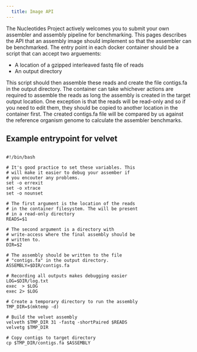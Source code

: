 ```yaml
---
  title: Image API
---
```


The Nucleotides Project actively welcomes you to submit your own assembler and
assembly pipeline for benchmarking. This pages describes the API that an
assembly image should implement so that the assembler can be benchmarked. The
entry point in each docker container should be a script that can accept two
arguements:

  * A location of a gzipped interleaved fastq file of reads
  * An output directory

This script should then assemble these reads and create the file contigs.fa in
the output directory. The container can take whichever actions are required to
assemble the reads as long the assembly is created in the target output
location. One exception is that the reads will be read-only and so if you need
to edit them, they should be copied to another location in the container first.
The created contigs.fa file will be compared by us against the reference
organism genome to calculate the assembler benchmarks.

## Example entrypoint for velvet 

~~~

#!/bin/bash

# It's good practice to set these variables. This
# will make it easier to debug your assember if
# you encouter any problems.
set -o errexit
set -o xtrace
set -o nounset

# The first argument is the location of the reads
# in the container filesystem. The will be present
# in a read-only directory
READS=$1

# The second argument is a directory with
# write-access where the final assembly should be
# written to.
DIR=$2

# The assembly should be written to the file
# "contigs.fa" in the output directory.
ASSEMBLY=$DIR/contigs.fa

# Recording all outputs makes debugging easier
LOG=$DIR/log.txt
exec  > $LOG
exec 2> $LOG

# Create a temporary directory to run the assembly
TMP_DIR=$(mktemp -d)

# Build the velvet assembly
velveth $TMP_DIR 31 -fastq -shortPaired $READS
velvetg $TMP_DIR

# Copy contigs to target directory
cp $TMP_DIR/contigs.fa $ASSEMBLY

~~~
